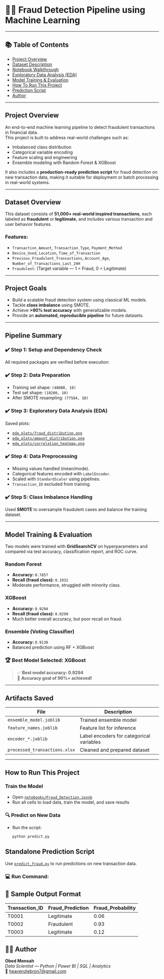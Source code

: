 # 🕵️‍♂️ Fraud Detection Pipeline using Machine Learning
---
## 📚 Table of Contents

- [Project Overview](https://github.com/Omensah-15/fraud-detection-pipeline/blob/main/README.md#-project-overview)
- [Dataset Description](https://github.com/Omensah-15/fraud-detection-pipeline/blob/main/README.md#-dataset-overview)
- [Notebook Walkthrough](https://github.com/Omensah-15/fraud-detection-pipeline/blob/main/README.md#-project-goals)
- [Exploratory Data Analysis (EDA)](https://github.com/Omensah-15/fraud-detection-pipeline/blob/main/README.md#%EF%B8%8F-step-3-exploratory-data-analysis-eda)
- [Model Training & Evaluation](https://github.com/Omensah-15/fraud-detection-pipeline/tree/main#-model-training--evaluation)
- [How To Run This Project](https://github.com/Omensah-15/fraud-detection-pipeline/blob/main/README.md#-how-to-run-this-project)
- [Prediction Script](https://github.com/Omensah-15/fraud-detection-pipeline/tree/main#-standalone-prediction-script)
- [Author](https://github.com/Omensah-15/fraud-detection-pipeline/blob/main/README.md#-author)
---
## Project Overview

An end-to-end machine learning pipeline to detect fraudulent transactions in financial data.  
This project is built to address real-world challenges such as:

- Imbalanced class distribution  
- Categorical variable encoding  
- Feature scaling and engineering  
- Ensemble modeling with Random Forest & XGBoost  

It also includes a **production-ready prediction script** for fraud detection on new transaction data, making it suitable for deployment or batch processing in real-world systems.

---

## Dataset Overview

This dataset consists of **51,000+ real-world inspired transactions**, each labeled as **fraudulent** or **legitimate**, and includes various transaction and user behavior features.

### Features:
- `Transaction_Amount`, `Transaction_Type`, `Payment_Method`
- `Device_Used`, `Location`, `Time_of_Transaction`
- `Previous_Fraudulent_Transactions`, `Account_Age`, `Number_of_Transactions_Last_24H`
- `Fraudulent`: (Target variable — 1 = Fraud, 0 = Legitimate)

---

## Project Goals

- Build a scalable fraud detection system using classical ML models.
- Tackle **class imbalance** using SMOTE.
- Achieve **>90% test accuracy** with generalizable models.
- Provide an **automated, reproducible pipeline** for future datasets.

---

## Pipeline Summary

### ✔️ Step 1: Setup and Dependency Check
All required packages are verified before execution:


### ✔️ Step 2: Data Preparation
- Training set shape: `(40800, 10)`
- Test set shape: `(10200, 10)`
- After SMOTE resampling: `(77584, 10)`

### ✔️ Step 3: Exploratory Data Analysis (EDA)
Saved plots:
- [`eda_plots/fraud_distribution.png`](eda_plots/fraud_distribution.png)
- [`eda_plots/amount_distribution.png`](eda_plots/amount_distribution.png)
- [`eda_plots/correlation_heatmap.png`](eda_plots/correlation_heatmap.png)

### ✔️ Step 4: Data Preprocessing
- Missing values handled (mean/mode).
- Categorical features encoded with `LabelEncoder`.
- Scaled with `StandardScaler` using pipelines.
- `Transaction_ID` excluded from training.

### ✔️ Step 5: Class Imbalance Handling
Used **SMOTE** to oversample fraudulent cases and balance the training dataset.

---

## Model Training & Evaluation

Two models were trained with **GridSearchCV** on hyperparameters and compared via test accuracy, classification report, and ROC curve.

### Random Forest
- **Accuracy:** `0.7857`
- **Recall (fraud class):** `0.1932`
- Moderate performance, struggled with minority class.

### XGBoost
- **Accuracy:** `0.9294`
- **Recall (fraud class):** `0.0299`
- Much better overall accuracy, but poor recall on fraud.

### Ensemble (Voting Classifier)
- **Accuracy:** `0.9130`
- Balanced prediction using RF + XGBoost

### 🏆 Best Model Selected: **XGBoost**
> ✅ **Best model accuracy: 0.9294**  
> 🎯 **Accuracy goal of 90%+ achieved!**

---

## Artifacts Saved

| File | Description |
|------|-------------|
| `ensemble_model.joblib` | Trained ensemble model |
| `feature_names.joblib` | Feature list for inference |
| `encoder_*.joblib` | Label encoders for categorical variables |
| `processed_transactions.xlsx` | Cleaned and prepared dataset |

---

## How to Run This Project

### Train the Model
- Open [`notebooks/Fraud_Detection.ipynb`](https://github.com/Omensah-15/fraud-detection-pipeline/blob/c5878e97a5b62404becee0765b598dae8ab1fd87/notebooks/Fraud_Detection.ipynb)
- Run all cells to load data, train the model, and save results

### 🔍 Predict on New Data
- Run the script:
  ```bash
  python predict.py


## Standalone Prediction Script

Use [`predict_fraud.py`](scripts/predict_fraud.py) to run predictions on new transaction data.

### 💻 Run Command:


## 📄 Sample Output Format

| Transaction_ID | Fraud_Prediction | Fraud_Probability |
|----------------|------------------|-------------------|
| T0001          | Legitimate       | 0.06              |
| T0002          | Fraudulent       | 0.93              |
| T0003          | Legitimate       | 0.12              |


## 👨‍💻 Author

**Obed Mensah**  
*Data Scientist — Python | Power BI | SQL | Analytics*  
📧 [heavenzlebron7@gmail.com](mailto:heavenzlebron7@gmail.com)


